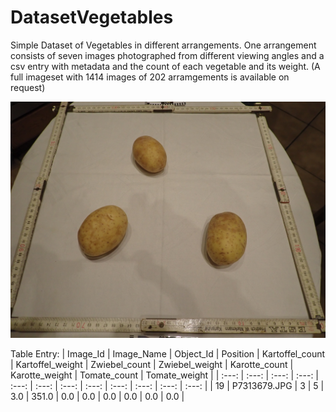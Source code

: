 # DatasetVegetables
Simple Dataset of Vegetables in different arrangements. 
One arrangement consists of seven images photographed from different viewing angles and a csv entry with metadata and the count of each vegetable and its weight. (A full imageset with 1414 images of 202 arramgements is available on request)

![Sample Image](https://github.com/debroize/DatasetVegetables/blob/main/imagesVegetables_small/P7313678.JPG)

Table Entry:
| Image_Id | Image_Name    | Object_Id    | Position | Kartoffel_count | Kartoffel_weight | Zwiebel_count | Zwiebel_weight | Karotte_count | Karotte_weight | Tomate_count | Tomate_weight |
| :---: | :---: | :---: | :---: | :---: | :---: | :---: | :---: | :---: | :---: | :---: | :---: |
| 19 | P7313679.JPG | 3 | 5 | 3.0 | 351.0 | 0.0 | 0.0 | 0.0 | 0.0 | 0.0 | 0.0 |
